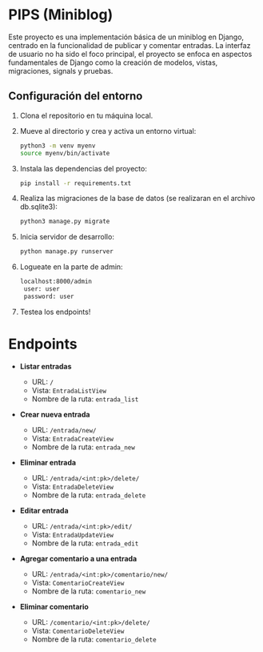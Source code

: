 # PIPS (Miniblog)

Este proyecto es una implementación básica de un miniblog en Django, centrado en la funcionalidad de publicar y comentar entradas. La interfaz de usuario no ha sido el foco principal, el proyecto se enfoca en aspectos fundamentales de Django como la creación de modelos, vistas, migraciones, signals y pruebas.

## Configuración del entorno

1. Clona el repositorio en tu máquina local.
2. Mueve al directorio y crea y activa un entorno virtual:

   ```bash
   python3 -m venv myenv
   source myenv/bin/activate
   ```

2. Instala las dependencias del proyecto:

   ```bash
   pip install -r requirements.txt
   ```

3. Realiza las migraciones de la base de datos (se realizaran en el archivo db.sqlite3):

   ```bash
   python3 manage.py migrate
   ```

4. Inicia servidor de desarrollo:

   ```bash
   python manage.py runserver
   ```
5. Logueate en la parte de admin:

   ```bash
   localhost:8000/admin
    user: user
    password: user
   ```
6. Testea los endpoints!

# Endpoints

- **Listar entradas**

  - URL: `/`
  - Vista: `EntradaListView`
  - Nombre de la ruta: `entrada_list`

- **Crear nueva entrada**

  - URL: `/entrada/new/`
  - Vista: `EntradaCreateView`
  - Nombre de la ruta: `entrada_new`

- **Eliminar entrada**

  - URL: `/entrada/<int:pk>/delete/`
  - Vista: `EntradaDeleteView`
  - Nombre de la ruta: `entrada_delete`

- **Editar entrada**

  - URL: `/entrada/<int:pk>/edit/`
  - Vista: `EntradaUpdateView`
  - Nombre de la ruta: `entrada_edit`

- **Agregar comentario a una entrada**

  - URL: `/entrada/<int:pk>/comentario/new/`
  - Vista: `ComentarioCreateView`
  - Nombre de la ruta: `comentario_new`

- **Eliminar comentario**

  - URL: `/comentario/<int:pk>/delete/`
  - Vista: `ComentarioDeleteView`
  - Nombre de la ruta: `comentario_delete`


